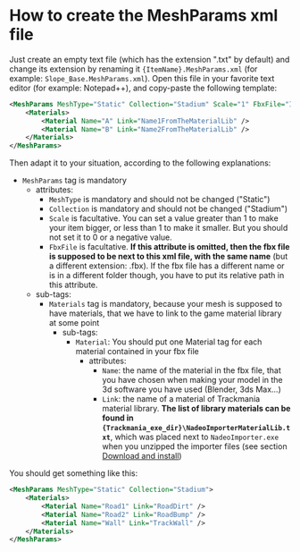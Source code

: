 # How to create the MeshParams xml file

Just create an empty text file (which has the extension ".txt" by default) and change its extension by renaming it `{ItemName}.MeshParams.xml` (for example: `Slope_Base.MeshParams.xml`).
Open this file in your favorite text editor (for example: Notepad++), and copy-paste the following template:

```xml
<MeshParams MeshType="Static" Collection="Stadium" Scale="1" FbxFile="ItemName.fbx">
	<Materials>
		<Material Name="A" Link="Name1FromTheMaterialLib" />
		<Material Name="B" Link="Name2FromTheMaterialLib" />
	</Materials>
</MeshParams>
```

Then adapt it to your situation, according to the following explanations:
- `MeshParams` tag is mandatory
	- attributes:
		- `MeshType` is mandatory and should not be changed ("Static")
		- `Collection` is mandatory and should not be changed ("Stadium")
		- `Scale` is facultative. You can set a value greater than 1 to make your item bigger, or less than 1 to make it smaller. But you should not set it to 0 or a negative value.
		- `FbxFile` is facultative. **If this attribute is omitted, then the fbx file is supposed to be next to this xml file, with the same name** (but a different extension: .fbx). If the fbx file has a different name or is in a different folder though, you have to put its relative path in this attribute.
	- sub-tags:
		- `Materials` tag is mandatory, because your mesh is supposed to have materials, that we have to link to the game material library at some point
			- sub-tags:
				- `Material`: You should put one Material tag for each material contained in your fbx file
					- attributes:
						- `Name`: the name of the material in the fbx file, that you have chosen when making your model in the 3d software you have used (Blender, 3ds Max...)
						- `Link`: the name of a material of Trackmania material library. **The list of library materials can be found in `{Trackmania_exe_dir}\NadeoImporterMaterialLib.txt`**, which was placed next to `NadeoImporter.exe` when you unzipped the importer files (see section [Download and install])

You should get something like this:

```xml
<MeshParams MeshType="Static" Collection="Stadium">
	<Materials>
		<Material Name="Road1" Link="RoadDirt" />
		<Material Name="Road2" Link="RoadBump" />
		<Material Name="Wall" Link="TrackWall" />
	</Materials>
</MeshParams>
```

[Download and install]: <https://doc.trackmania.com/nadeo-importer/01-download-and-install>
